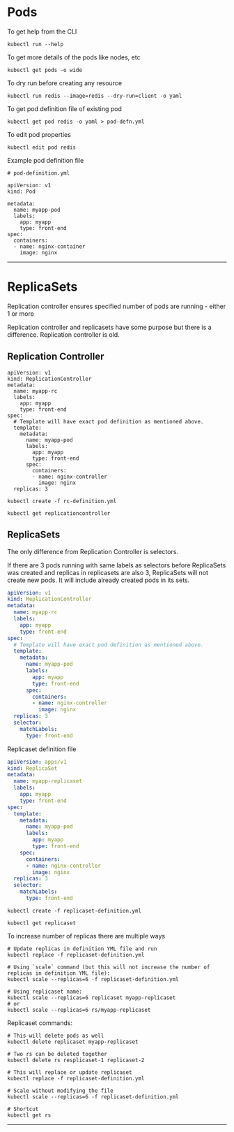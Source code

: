 
# Pods

To get help from the CLI

```
kubectl run --help
```

To get more details of the pods like nodes, etc

```
kubectl get pods -o wide
```

To dry run before creating any resource

```
kubectl run redis --image=redis --dry-run=client -o yaml
```

To get pod definition file of existing pod

```
kubectl get pod redis -o yaml > pod-defn.yml
```

To edit pod properties

```
kubectl edit pod redis
```

Example pod definition file

```
# pod-definition.yml

apiVersion: v1
kind: Pod

metadata:
  name: myapp-pod
  labels:
    app: myapp
    type: front-end
spec:
  containers:
  - name: nginx-container
    image: nginx
```

---
# ReplicaSets

Replication controller ensures specified number of pods are running - either 1 or more

Replication controller and replicasets have some purpose but there is a difference. Replication controller is old.

## Replication Controller

```
apiVersion: v1
kind: ReplicationController
metadata:
  name: myapp-rc
  labels:
    app: myapp
    type: front-end
spec:
  # Template will have exact pod definition as mentioned above.
  template:
    metadata:
      name: myapp-pod
      labels:
        app: myapp
        type: front-end
      spec:
        containers:
        - name: nginx-controller
          image: nginx
  replicas: 3
```

`kubectl create -f rc-definition.yml`

`kubectl get replicationcontroller`

## ReplicaSets

The only difference from Replication Controller is selectors.

If there are 3 pods running with same labels as selectors before ReplicaSets was created and replicas in replicasets are also 3, ReplicaSets will not create new pods. It will include already created pods in its sets.

```yaml
apiVersion: v1
kind: ReplicationController
metadata:
  name: myapp-rc
  labels:
    app: myapp
    type: front-end
spec:
  # Template will have exact pod definition as mentioned above.
  template:
    metadata:
      name: myapp-pod
      labels:
        app: myapp
        type: front-end
      spec:
        containers:
        - name: nginx-controller
          image: nginx
  replicas: 3
  selector:
    matchLabels:
      type: front-end
```

Replicaset definition file
``` yaml
apiVersion: apps/v1
kind: ReplicaSet
metadata:
  name: myapp-replicaset
  labels:
    app: myapp
    type: front-end
spec:
  template:
    metadata:
      name: myapp-pod
      labels:
        app: myapp
        type: front-end
    spec:
      containers:
      - name: nginx-controller
        image: nginx
  replicas: 3
  selector:
    matchLabels:
      type: front-end
```

```
kubectl create -f replicaset-definition.yml

kubectl get replicaset
```

To increase number of replicas there are multiple ways

```
# Update replicas in definition YML file and run
kubectl replace -f replicaset-definition.yml

# Using `scale` command (but this will not increase the number of replicas in definition YML file):
kubectl scale --replicas=6 -f replicaset-definition.yml

# Using replicaset name:
kubectl scale --replicas=6 replicaset myapp-replicaset
# or
kubectl scale --replicas=6 rs/myapp-replicaset
```

Replicaset commands:

```
# This will delete pods as well
kubectl delete replicaset myapp-replicaset

# Two rs can be deleted together
kubectl delete rs resplicaset-1 replicaset-2

# This will replace or update replicaset
kubectl replace -f replicaset-definition.yml

# Scale without modifying the file
kubectl scale --replicas=6 -f replicaset-definition.yml

# Shortcut
kubectl get rs
```

---
